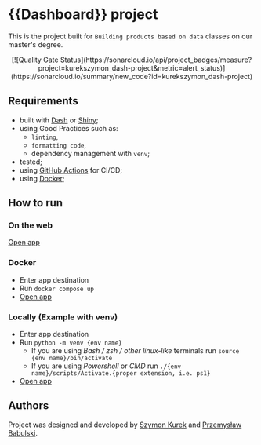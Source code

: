 # {{Dashboard}} project 

This is the project built for `Building products based on data` classes on our master's degree. 

<center> [![Quality Gate Status](https://sonarcloud.io/api/project_badges/measure?project=kurekszymon_dash-project&metric=alert_status)](https://sonarcloud.io/summary/new_code?id=kurekszymon_dash-project) </center>


## Requirements 

- built with [Dash](https://dash.plotly.com/) or [Shiny](https://shiny.rstudio.com/);
- using Good Practices such as: 
  - `linting`, 
  - `formatting code`,
  - dependency management with `venv`;
- tested;
- using [GitHub Actions](https://github.com/features/actions) for CI/CD;
- using [Docker](https://www.docker.com/);

## How to run 

### On the web 

[Open app](https://data-lectures.herokuapp.com/)

### Docker

- Enter app destination 
- Run `docker compose up` 
- [Open app](http://localhost:8080)

### Locally (Example with venv)

- Enter app destination 
- Run `python -m venv {env name}`
  - If you are using *Bash / zsh / other linux-like* terminals run `source {env name}/bin/activate`
  - If you are using *Powershell* or *CMD* run `./{env name}/scripts/Activate.{proper extension, i.e. ps1}`
- [Open app](http://0.0.0.0:5000)

## Authors
Project was designed and developed by [Szymon Kurek](https://github.com/kurekszymon) and [Przemysław Babulski](https://github.com/pbabulski).
